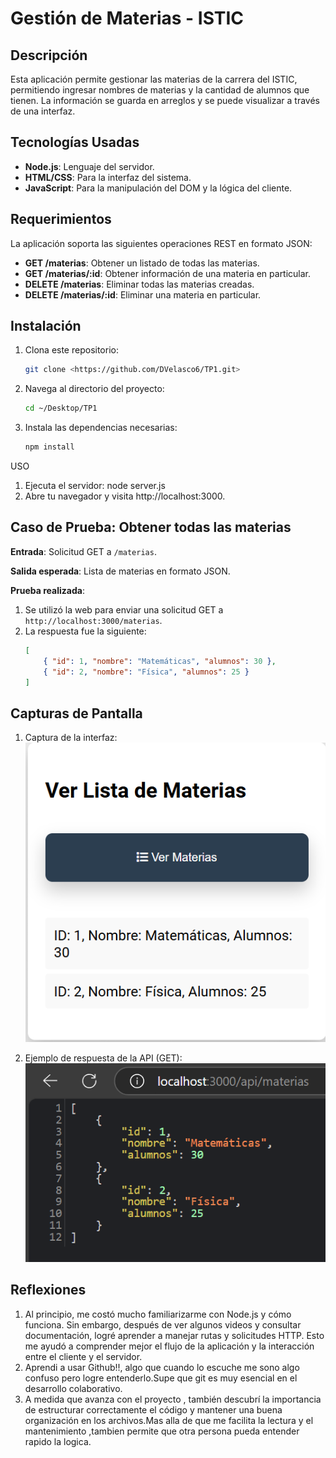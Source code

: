 # Gestión de Materias - ISTIC

## Descripción
Esta aplicación permite gestionar las materias de la carrera del ISTIC, permitiendo ingresar nombres de materias y la cantidad de alumnos que tienen. La información se guarda en arreglos y se puede visualizar a través de una interfaz.

## Tecnologías Usadas
- **Node.js**: Lenguaje del servidor.
- **HTML/CSS**: Para la interfaz del sistema.
- **JavaScript**: Para la manipulación del DOM y la lógica del cliente.

## Requerimientos
La aplicación soporta las siguientes operaciones REST en formato JSON:
- **GET /materias**: Obtener un listado de todas las materias.
- **GET /materias/:id**: Obtener información de una materia en particular.
- **DELETE /materias**: Eliminar todas las materias creadas.
- **DELETE /materias/:id**: Eliminar una materia en particular.

## Instalación
1. Clona este repositorio:
    ```bash
    git clone <https://github.com/DVelasco6/TP1.git>
2. Navega al directorio del proyecto:
    ```bash
    cd ~/Desktop/TP1
3. Instala las dependencias necesarias:
    ```bash
    npm install
USO
1. Ejecuta el servidor:
    node server.js
2. Abre tu navegador y visita http://localhost:3000.

## Caso de Prueba: Obtener todas las materias
**Entrada**: Solicitud GET a `/materias`.

**Salida esperada**: Lista de materias en formato JSON.

**Prueba realizada**:
1. Se utilizó la web para enviar una solicitud GET a `http://localhost:3000/materias`.
2. La respuesta fue la siguiente:
    ```json
    [
        { "id": 1, "nombre": "Matemáticas", "alumnos": 30 },
        { "id": 2, "nombre": "Física", "alumnos": 25 }
    ]

## Capturas de Pantalla

1. Captura de la interfaz:
   ![Interfaz de la aplicación](img/VerListaMaterias.png)

2. Ejemplo de respuesta de la API (GET):
   ![Respuesta de la API](img/VerListaMateriasJSON.png)

## Reflexiones
1. Al principio, me costó mucho familiarizarme con Node.js y cómo funciona. Sin embargo, después de ver algunos videos y consultar documentación, logré aprender a manejar rutas y solicitudes HTTP. Esto me ayudó a comprender mejor el flujo de la aplicación y la interacción entre el cliente y el servidor.
2. Aprendi a usar Github!!, algo que cuando lo escuche me sono algo confuso pero logre entenderlo.Supe que git es muy esencial en el 
desarrollo colaborativo.
3. A medida que avanza con el proyecto , también descubrí la importancia de estructurar correctamente el código y mantener una buena organización en los archivos.Mas alla de que me facilita la lectura y el mantenimiento ,tambien permite que otra persona pueda entender
rapido la logica.




